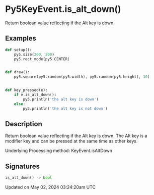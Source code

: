 # Py5KeyEvent.is_alt_down()

Return boolean value reflecting if the Alt key is down.

## Examples

<div class="example-table">

<div class="example-row"><div class="example-cell-image">

</div><div class="example-cell-code">

```python
def setup():
    py5.size(200, 200)
    py5.rect_mode(py5.CENTER)


def draw():
    py5.square(py5.random(py5.width), py5.random(py5.height), 10)


def key_pressed(e):
    if e.is_alt_down():
        py5.println('the alt key is down')
    else:
        py5.println('the alt key is not down')
```

</div></div>

</div>

## Description

Return boolean value reflecting if the Alt key is down. The Alt key is a modifier key and can be pressed at the same time as other keys.

Underlying Processing method: KeyEvent.isAltDown

## Signatures

```python
is_alt_down() -> bool
```

Updated on May 02, 2024 03:24:20am UTC
